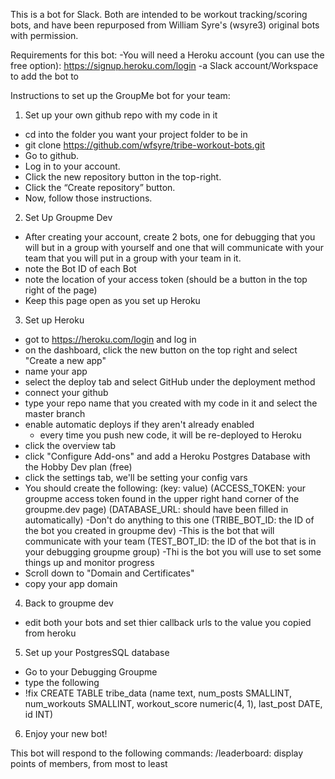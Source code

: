 This is a bot for Slack.
Both are intended to be workout tracking/scoring bots, and have been repurposed from William Syre's (wsyre3) 
original bots with permission.

Requirements for this bot:
-You will need a Heroku account (you can use the free option): https://signup.heroku.com/login
-a Slack account/Workspace to add the bot to

Instructions to set up the GroupMe bot for your team:
1. Set up your own github repo with my code in it
  - cd into the folder you want your project folder to be in
  - git clone https://github.com/wfsyre/tribe-workout-bots.git
  - Go to github.
  - Log in to your account.
  - Click the new repository button in the top-right.
  - Click the “Create repository” button.
  - Now, follow those instructions.
2. Set Up Groupme Dev
  - After creating your account, create 2 bots, one for debugging that you will but in a group with yourself
    and one that will communicate with your team that you will put in a group with your team in it.
  - note the Bot ID of each Bot
  - note the location of your access token (should be a button in the top right of the page)
  - Keep this page open as you set up Heroku
3. Set up Heroku
  - got to https://heroku.com/login and log in
  - on the dashboard, click the new button on the top right and select "Create a new app"
  - name your app
  - select the deploy tab and select GitHub under the deployment method
  - connect your github
  - type your repo name that you created with my code in it and select the master branch
  - enable automatic deploys if they aren't already enabled
    - every time you push new code, it will be re-deployed to Heroku
  - click the overview tab
  - click "Configure Add-ons" and add a Heroku Postgres Database with the Hobby Dev plan (free)
  - click the settings tab, we'll be setting your config vars
  - You should create the following: (key: value)
  (ACCESS_TOKEN: your groupme access token found in the upper right hand corner of the groupme.dev page)
  (DATABASE_URL: should have been filled in automatically) -Don't do anything to this one
  (TRIBE_BOT_ID: the ID of the bot you created in groupme dev)
    -This is the bot that will communicate with your team
  (TEST_BOT_ID: the ID of the bot that is in your debugging groupme group)
    -Thi is the bot you will use to set some things up and monitor progress
  - Scroll down to "Domain and Certificates"
  - copy your app domain
4. Back to groupme dev
  - edit both your bots and set thier callback urls to the value you copied from heroku
5. Set up your PostgresSQL database
  - Go to your Debugging Groupme
  - type the following 
  - !fix CREATE TABLE tribe_data (name text, num_posts SMALLINT, num_workouts SMALLINT, workout_score numeric(4, 1), last_post DATE, id  INT)
  
6. Enjoy your new bot!

This bot will respond to the following commands:
/leaderboard: display points of members, from most to least

    
  
  
